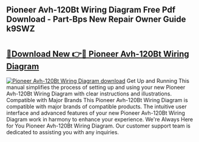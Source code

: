 ## Pioneer Avh-120Bt Wiring Diagram Free Pdf Download - Part-Bps New Repair Owner Guide k9SWZ

# <h2><a href="http://dfp0rni.blite.top/?on=Pioneer+Avh-120Bt+Wiring+Diagram">🔗Download New 👉🔴 Pioneer Avh-120Bt Wiring Diagram</a></h2>

[![Pioneer Avh-120Bt Wiring Diagram download](https://i.imgur.com/lujVjoI.png)](http://dfp0rni.blite.top/?on=Pioneer+Avh-120Bt+Wiring+Diagram)
Get Up and Running This manual simplifies the process of setting up and using your new Pioneer Avh-120Bt Wiring Diagram with clear instructions and illustrations. Compatible with Major Brands This Pioneer Avh-120Bt Wiring Diagram is compatible with major brands of compatible products. The intuitive user interface and advanced features of your new Pioneer Avh-120Bt Wiring Diagram work in harmony to enhance your experience. We're Always Here for You Pioneer Avh-120Bt Wiring Diagram. Our customer support team is dedicated to assisting you with any inquiries.

